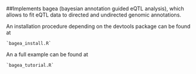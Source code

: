 ##Implements bagea (bayesian annotation guided eQTL analysis), which allows to fit eQTL data to directed and undirected genomic annotations. 

An installation procedure depending on the devtools package can be found at

	`bagea_install.R`

An a full example can be found at

	`bagea_tutorial.R`
